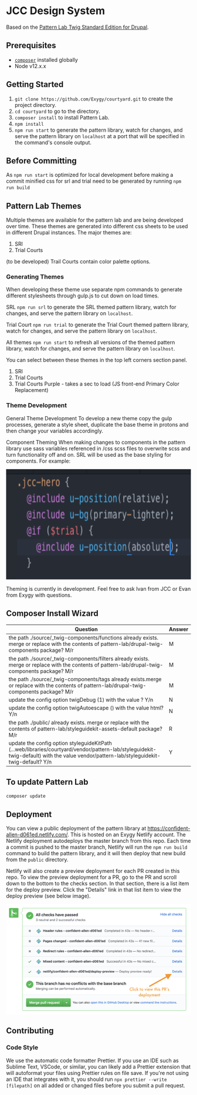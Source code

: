 # JCC Design System

Based on the [Pattern Lab Twig Standard Edition for Drupal](https://github.com/pattern-lab/edition-php-drupal-standard).

## Prerequisites

- [`composer`](https://getcomposer.org) installed globally
- Node v12.x.x

## Getting Started

1. `git clone https://github.com/Exygy/courtyard.git` to create the project directory.
2. `cd courtyard` to go to the directory.
3. `composer install` to install Pattern Lab.
4. `npm install`
5. `npm run start` to generate the pattern library, watch for changes, and serve the pattern library on `localhost` at a port that will be specified in the command's console output.

## Before Committing

As `npm run start` is optimized for local development before making a commit minified css for srl and trial need to be generated by running `npm run build`

## Pattern Lab Themes

Multiple themes are available for the pattern lab and are being developed over time. These themes are generated into different css sheets to be used in different Drupal instances.
The major themes are:

1. SRl
2. Trial Courts

(to be developed) Trail Courts contain color palette options.

### Generating Themes

When developing these theme use separate npm commands to generate different stylesheets through gulp.js to cut down on load times.

SRL
`npm run srl` to generate the SRL themed pattern library, watch for changes, and serve the pattern library on `localhost`.

Trial Court
`npm run trial` to generate the Trial Court themed pattern library, watch for changes, and serve the pattern library on `localhost`.

All themes
`npm run start` to refresh all versions of the themed pattern library, watch for changes, and serve the pattern library on `localhost`.

You can select between these themes in the top left corners section panel.

1. SRl
2. Trial Courts
3. Trial Courts Purple - takes a sec to load (JS front-end Primary Color Replacement)

### Theme Development

General Theme Development
To develop a new theme copy the gulp processes, generate a style sheet, duplicate the base theme in protons and then change your variables accordingly.

Component Theming
When making changes to components in the pattern library use sass variables referenced in /css scss files to overwrite scss and turn functionality off and on. SRL will be used as the base styling for components. For example:

<img src="./theming.png?raw=true" height="300" >

Theming is currently in development. Feel free to ask Ivan from JCC or Evan from Exygy with questions.

## Composer Install Wizard

| Question                                                                                                                                                                                | Answer |
| --------------------------------------------------------------------------------------------------------------------------------------------------------------------------------------- | ------ |
| the path ./source/\_twig-components/functions already exists. merge or replace with the contents of pattern-lab/drupal-twig-components package? M/r                                     | M      |
| the path ./source/\_twig-components/filters already exists. merge or replace with the contents of pattern-lab/drupal-twig-components package? M/r                                       | M      |
| the path ./source/\_twig-components/tags already exists.merge or replace with the contents of pattern-lab/drupal-twig-components package? M/r                                           | M      |
| update the config option twigDebug (1) with the value ? Y/n                                                                                                                             | N      |
| update the config option twigAutoescape () with the value html? Y/n                                                                                                                     | N      |
| the path ./public/ already exists. merge or replace with the contents of pattern-lab/styleguidekit-assets-default package? M/r                                                          | R      |
| update the config option styleguideKitPath (...web/libraries/courtyard/vendor/pattern-lab/styleguidekit-twig-default) with the value vendor/pattern-lab/styleguidekit-twig-default? Y/n | Y      |

## To update Pattern Lab

    composer update

## Deployment

You can view a public deployment of the pattern library at https://confident-allen-d061ed.netlify.com/. This is hosted on an Exygy Netlify account. The Netlify deployment autodeploys the master branch from this repo. Each time a commit is pushed to the master branch, Netlify will run the `npm run build` command to build the pattern library, and it will then deploy that new build from the `public` directory.

Netlify will also create a preview deployment for each PR created in this repo. To view the preview deployment for a PR, go to the PR and scroll down to the bottom to the checks section. In that section, there is a list item for the deploy preview. Click the "Details" link in that list item to view the deploy preview (see below image).

<img src="./netlify-pr-deploy.png?raw=true" height="300" />

## Contributing

### Code Style

We use the automatic code formatter Prettier. If you use an IDE such as Sublime Text, VSCode, or similar, you can likely add a Prettier extension that will autoformat your files using Prettier rules on file save. If you're not using an IDE that integrates with it, you should run `npx prettier --write [filepath]` on all added or changed files before you submit a pull request.
